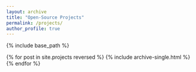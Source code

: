 ```yaml
---
layout: archive
title: "Open-Source Projects"
permalink: /projects/
author_profile: true
---
```


{% include base_path %}

{% for post in site.projects reversed %}
  {% include archive-single.html %}
{% endfor %}